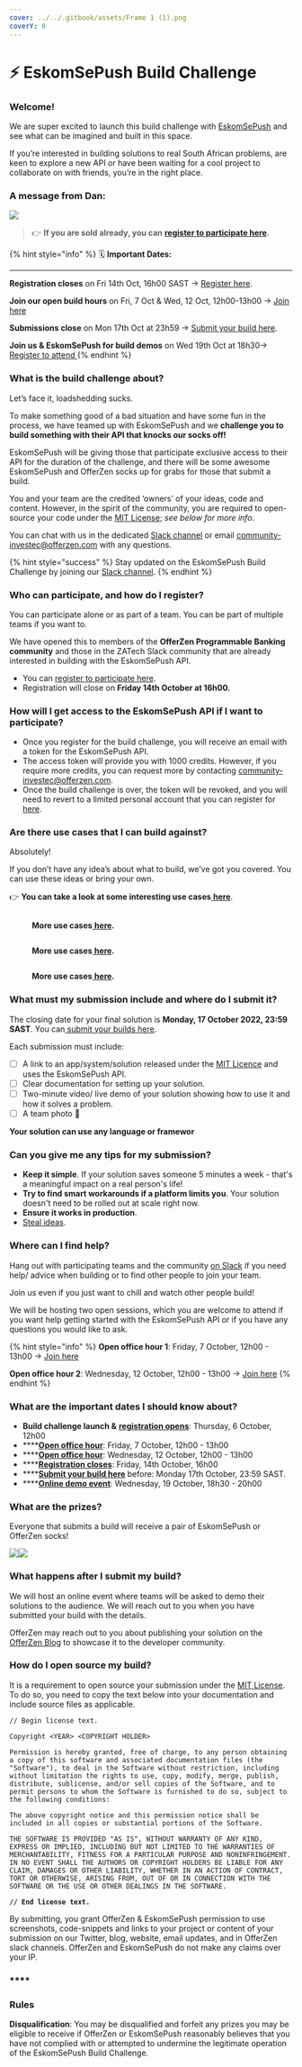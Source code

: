 ```yaml
---
cover: ../../.gitbook/assets/Frame 1 (1).png
coverY: 0
---
```


# ⚡ EskomSePush Build Challenge

### Welcome!

We are super excited to launch this build challenge with [EskomSePush](https://sepush.co.za/) and see what can be imagined and built in this space.&#x20;

If you’re interested in building solutions to real South African problems, are keen to explore a new API or have been waiting for a cool project to collaborate on with friends, you’re in the right place.

### A message from Dan:

[![](https://cdn.loom.com/sessions/thumbnails/be94e6ce4d414273a6056dec7f0377e8-with-play.gif)](https://www.loom.com/share/be94e6ce4d414273a6056dec7f0377e8)

> 👉 **If you are sold already, you can** [**register to participate here**](https://forms.gle/A3CWtRhQr6T7Bdrv6)**.**&#x20;

{% hint style="info" %}
🗓 **Important Dates:**&#x20;

****

**Registration closes** on Fri 14th Oct, 16h00 SAST → [Register here](https://forms.gle/A3CWtRhQr6T7Bdrv6).

**Join our open build hours** on Fri, 7 Oct & Wed, 12 Oct, 12h00-13h00 → [Join here](https://lu.ma/4873rwol)&#x20;

**Submissions close** on Mon 17th Oct at 23h59 → [Submit your build here](https://8malmkzgvs8.typeform.com/to/vz9Ep6ba).&#x20;

**Join us & EskomSePush for build demos** on Wed 19th Oct at 18h30→ [Register to attend ](https://lu.ma/mau5syw1)
{% endhint %}

### What is the build challenge about?

Let’s face it, loadshedding sucks.

To make something good of a bad situation and have some fun in the process, we have teamed up with EskomSePush and we **challenge you to build something with their API that knocks our socks off!**

EskomSePush will be giving those that participate exclusive access to their API for the duration of the challenge, and there will be some awesome EskomSePush and OfferZen socks up for grabs for those that submit a build.

You and your team are the credited ‘owners’ of your ideas, code and content. However, in the spirit of the community, you are required to open-source your code under the [MIT License](https://opensource.org/licenses/MIT); _see below for more info_.

You can chat with us in the dedicated [Slack channel](https://offerzen-community.slack.com/archives/C045L9FQZS5) or email [community-investec@offerzen.com](mailto:community-investec@offerzen.com) with any questions.

{% hint style="success" %}
Stay updated on the EskomSePush Build Challenge by joining our [Slack channel](https://offerzen-community.slack.com/archives/C045L9FQZS5).
{% endhint %}

### **Who can participate, and how do I register?**

You can participate alone or as part of a team. You can be part of multiple teams if you want to.

We have opened this to members of the **OfferZen Programmable Banking community** and those in the ZATech Slack community that are already interested in building with the EskomSePush API.

* You can [register to participate here](https://forms.gle/A3CWtRhQr6T7Bdrv6).&#x20;
* Registration will close on **Friday 14th October at 16h00.**

### **How will I get access to the EskomSePush API if I want to participate?**

* Once you register for the build challenge, you will receive an email with a token for the EskomSePush API.
* The access token will provide you with 1000 credits. However, if you require more credits, you can request more by contacting [community-investec@offerzen.com](mailto:community-investec@offerzen.com).
* Once the build challenge is over, the token will be revoked, and you will need to revert to a limited personal account that you can register for [here](https://docs.google.com/forms/d/e/1FAIpQLSeZhAkhDaQX\_mLT2xn41TkVjLkOH3Py3YWHi\_UqQP4niOY01g/viewform).

### **Are there use cases that I can build against?**

Absolutely!

If you don’t have any idea’s about what to build, we’ve got you covered. You can use these ideas or bring your own.

👉 **You can take a look at some interesting use cases**[ **here**](https://docs.google.com/presentation/d/1dalMqFwzcCCzY2jYyG5lMT7pYoMynh4Jgt9bgb\_ZKBY/present?slide=id.p).

<div>

<figure><img src="../../.gitbook/assets/[EXTERNAL] EskomSePush Build Challenge Use Cases - October 2022  (1).png" alt=""><figcaption><p><strong>More use cases</strong><a href="https://docs.google.com/presentation/d/1dalMqFwzcCCzY2jYyG5lMT7pYoMynh4Jgt9bgb_ZKBY/present?slide=id.p"> <strong>here</strong></a><strong>.</strong></p></figcaption></figure>

 

<figure><img src="../../.gitbook/assets/[EXTERNAL] EskomSePush Build Challenge Use Cases - October 2022  (2).png" alt=""><figcaption><p><strong>More use cases</strong><a href="https://docs.google.com/presentation/d/1dalMqFwzcCCzY2jYyG5lMT7pYoMynh4Jgt9bgb_ZKBY/present?slide=id.p"> <strong>here</strong></a><strong>.</strong></p></figcaption></figure>

 

<figure><img src="../../.gitbook/assets/[EXTERNAL] EskomSePush Build Challenge Use Cases - October 2022 .png" alt=""><figcaption><p><strong>More use cases</strong><a href="https://docs.google.com/presentation/d/1dalMqFwzcCCzY2jYyG5lMT7pYoMynh4Jgt9bgb_ZKBY/present?slide=id.p"> <strong>here</strong></a><strong>.</strong></p></figcaption></figure>

</div>

### What must my submission include and where do I submit it?

The closing date for your final solution is **Monday, 17 October 2022, 23:59 SAST**. You can[ submit your builds here](https://8malmkzgvs8.typeform.com/to/vz9Ep6ba).

Each submission must include:

* [ ] A link to an app/system/solution released under the [MIT Licence](https://opensource.org/licenses/MIT) and uses the EskomSePush API.
* [ ] Clear documentation for setting up your solution.
* [ ] Two-minute video/ live demo of your solution showing how to use it and how it solves a problem.
* [ ] A team photo **💜**

**Your solution can use any language or framewor**

### **Can you give me any tips for my submission?**

* **Keep it simple**. If your solution saves someone 5 minutes a week - that's a meaningful impact on a real person's life!
* **Try to find smart workarounds if a platform limits you**. Your solution doesn't need to be rolled out at scale right now.
* **Ensure it works in production**.
* [Steal ideas](https://www.linkedin.com/pulse/great-entrepreneurs-steal-ideas-walker-deibel/).

### Where can I find help?

Hang out with participating teams and the community [on Slack](https://offerzen-community.slack.com/archives/C045L9FQZS5) if you need help/ advice when building or to find other people to join your team.

Join us even if you just want to chill and watch other people build!

We will be hosting two open sessions, which you are welcome to attend if you want help getting started with the EskomSePush API or if you have any questions you would like to ask.

{% hint style="info" %}
**Open office hour 1**: Friday, 7 October, 12h00 - 13h00 → [Join here ](https://lu.ma/4873rwol)

**Open office hour 2**: Wednesday, 12 October, 12h00 - 13h00 → [Join here](https://lu.ma/4873rwol)
{% endhint %}

### **What are the important dates I should know about?**

* **Build challenge launch &** [**registration opens**](https://docs.google.com/forms/d/e/1FAIpQLScKnZ33wziwNFQHM9O31xo1O8fjDfcfgfBQD4J46rc00YZYPQ/viewform): Thursday, 6 October, 12h00
* ****[**Open office hour**](https://lu.ma/4873rwol): Friday, 7 October, 12h00 - 13h00
* ****[**Open office hour**](https://lu.ma/4873rwol): Wednesday, 12 October, 12h00 - 13h00
* ****[**Registration closes**](https://docs.google.com/forms/d/e/1FAIpQLScKnZ33wziwNFQHM9O31xo1O8fjDfcfgfBQD4J46rc00YZYPQ/viewform): Friday, 14th October, 16h00
* ****[**Submit your build here**](https://8malmkzgvs8.typeform.com/to/vz9Ep6ba) before: Monday 17th October, 23:59 SAST.
* ****[**Online demo event**](https://lu.ma/mau5syw1): Wednesday, 19 October, 18h30 - 20h00

### What are the prizes?

Everyone that submits a build will receive a pair of EskomSePush or OfferZen socks!

![](../../.gitbook/assets/image.png)![](<../../.gitbook/assets/image (2).png>)

### What happens after I submit my build?

We will host an online event where teams will be asked to demo their solutions to the audience. We will reach out to you when you have submitted your build with the details.

OfferZen may reach out to you about publishing your solution on the [OfferZen Blog](https://www.offerzen.com/blog) to showcase it to the developer community.

### How do I open source my build?

It is a requirement to open source your submission under the [MIT License](https://opensource.org/licenses/MIT). To do so, you need to copy the text below into your documentation and include source files as applicable.

<pre class="language-markup" data-overflow="wrap"><code class="lang-markup">// Begin license text.

Copyright &#x3C;YEAR> &#x3C;COPYRIGHT HOLDER>

Permission is hereby granted, free of charge, to any person obtaining a copy of this software and associated documentation files (the "Software"), to deal in the Software without restriction, including without limitation the rights to use, copy, modify, merge, publish, distribute, sublicense, and/or sell copies of the Software, and to permit persons to whom the Software is furnished to do so, subject to the following conditions:

The above copyright notice and this permission notice shall be included in all copies or substantial portions of the Software.

THE SOFTWARE IS PROVIDED "AS IS", WITHOUT WARRANTY OF ANY KIND, EXPRESS OR IMPLIED, INCLUDING BUT NOT LIMITED TO THE WARRANTIES OF MERCHANTABILITY, FITNESS FOR A PARTICULAR PURPOSE AND NONINFRINGEMENT. IN NO EVENT SHALL THE AUTHORS OR COPYRIGHT HOLDERS BE LIABLE FOR ANY CLAIM, DAMAGES OR OTHER LIABILITY, WHETHER IN AN ACTION OF CONTRACT, TORT OR OTHERWISE, ARISING FROM, OUT OF OR IN CONNECTION WITH THE SOFTWARE OR THE USE OR OTHER DEALINGS IN THE SOFTWARE.
<strong>
</strong><strong>// End license text.</strong></code></pre>

By submitting, you grant OfferZen & EskomSePush permission to use screenshots, code-snippets and links to your project or content of your submission on our Twitter, blog, website, email updates, and in OfferZen slack channels. OfferZen and EskomSePush do not make any claims over your IP.

### ****

### Rules

**Disqualification**: You may be disqualified and forfeit any prizes you may be eligible to receive if OfferZen or EskomSePush reasonably believes that you have not complied with or attempted to undermine the legitimate operation of the EskomSePush Build Challenge.
